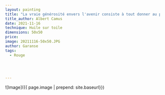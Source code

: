 ```yaml
---
layout: painting
title: "La vraie générosité envers l'avenir consiste à tout donner au présent."   
title_author: Albert Camus  
date: 2021-11-16
technique: Huile sur toile
dimensions: 50x50 
price: 
image: 20211116-50x50.JPG
author: Garanse
tags:
  - Rouge
  
  
  
  
---
```

![Image]({{ page.image | prepend: site.baseurl}})

